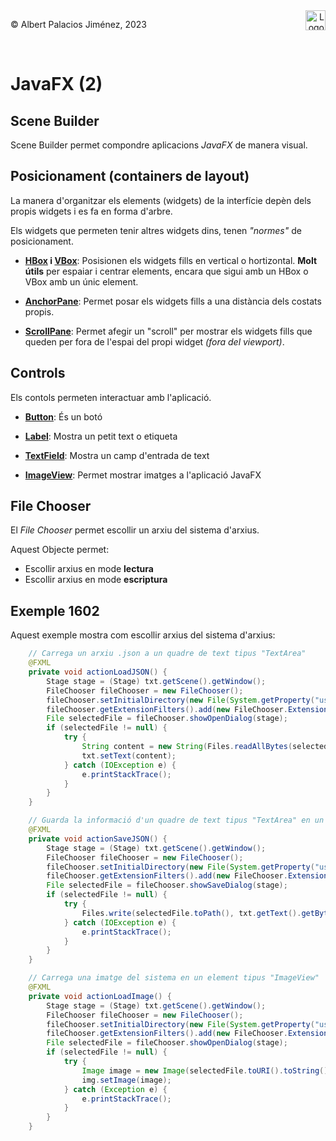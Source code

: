 <div style="display: flex; width: 100%;">
    <div style="flex: 1; padding: 0px;">
        <p>© Albert Palacios Jiménez, 2023</p>
    </div>
    <div style="flex: 1; padding: 0px; text-align: right;">
        <img src="./assets/ieti.png" height="32" alt="Logo de IETI" style="max-height: 32px;">
    </div>
</div>
<br/>

# JavaFX (2)

## Scene Builder

Scene Builder permet compondre aplicacions *JavaFX* de manera visual. 

## Posicionament (containers de layout)

La manera d'organitzar els elements (widgets) de la interfície depèn dels propis widgets i es fa en forma d'arbre.

Els widgets que permeten tenir altres widgets dins, tenen *"normes"* de posicionament.

- **[HBox](https://docs.oracle.com/javase/8/javafx/api/javafx/scene/layout/HBox.html) i [VBox](https://docs.oracle.com/javase/8/javafx/api/javafx/scene/layout/VBox.html)**: Posisionen els widgets fills en vertical o hortizontal. **Molt útils** per espaiar i centrar elements, encara que sigui amb un HBox o VBox amb un únic element.

- **[AnchorPane](https://docs.oracle.com/javase/8/javafx/api/javafx/scene/layout/AnchorPane.html)**: Permet posar els widgets fills a una distància dels costats propis. 

- **[ScrollPane](https://docs.oracle.com/javase/8/javafx/api/javafx/scene/control/ScrollPane.html)**: Permet afegir un "scroll" per mostrar els widgets fills que queden per fora de l'espai del propi widget *(fora del viewport)*.

## Controls

Els contols permeten interactuar amb l'aplicació.

- **[Button](https://docs.oracle.com/javase/8/javafx/api/javafx/scene/control/Button.html)**: És un botó 

- **[Label](https://docs.oracle.com/javase/8/javafx/api/javafx/scene/control/Label.html)**: Mostra un petit text o etiqueta

- **[TextField](https://docs.oracle.com/javase/8/javafx/api/javafx/scene/control/TextField.html)**: Mostra un camp d'entrada de text

- **[ImageView](https://docs.oracle.com/javase/8/javafx/api/javafx/scene/image/ImageView.html)**: Permet mostrar imatges a l'aplicació JavaFX

## File Chooser

El *File Chooser* permet escollir un arxiu del sistema d'arxius.

Aquest Objecte permet:

- Escollir arxius en mode **lectura**
- Escollir arxius en mode **escriptura**

## Exemple 1602

Aquest exemple mostra com escollir arxius del sistema d'arxius:

```java
    // Carrega un arxiu .json a un quadre de text tipus "TextArea"
    @FXML
    private void actionLoadJSON() {
        Stage stage = (Stage) txt.getScene().getWindow();
        FileChooser fileChooser = new FileChooser();
        fileChooser.setInitialDirectory(new File(System.getProperty("user.dir")));
        fileChooser.getExtensionFilters().add(new FileChooser.ExtensionFilter("Arxius JSON", "*.json"));
        File selectedFile = fileChooser.showOpenDialog(stage);
        if (selectedFile != null) {
            try {
                String content = new String(Files.readAllBytes(selectedFile.toPath()));
                txt.setText(content);
            } catch (IOException e) {
                e.printStackTrace();
            }
        }
    }

    // Guarda la informació d'un quadre de text tipus "TextArea" en un arxiu ".json"
    @FXML
    private void actionSaveJSON() {
        Stage stage = (Stage) txt.getScene().getWindow();
        FileChooser fileChooser = new FileChooser();
        fileChooser.setInitialDirectory(new File(System.getProperty("user.dir")));
        fileChooser.getExtensionFilters().add(new FileChooser.ExtensionFilter("Arxius JSON", "*.json"));
        File selectedFile = fileChooser.showSaveDialog(stage);
        if (selectedFile != null) {
            try {
                Files.write(selectedFile.toPath(), txt.getText().getBytes());
            } catch (IOException e) {
                e.printStackTrace();
            }
        }
    }

    // Carrega una imatge del sistema en un element tipus "ImageView"
    @FXML
    private void actionLoadImage() {
        Stage stage = (Stage) txt.getScene().getWindow();
        FileChooser fileChooser = new FileChooser();
        fileChooser.setInitialDirectory(new File(System.getProperty("user.dir")));
        fileChooser.getExtensionFilters().add(new FileChooser.ExtensionFilter("Imatges", "*.png", "*.jpg", "*.jpeg", "*.gif"));
        File selectedFile = fileChooser.showOpenDialog(stage);
        if (selectedFile != null) {
            try {
                Image image = new Image(selectedFile.toURI().toString());
                img.setImage(image);
            } catch (Exception e) {
                e.printStackTrace();
            }
        }
    }
```